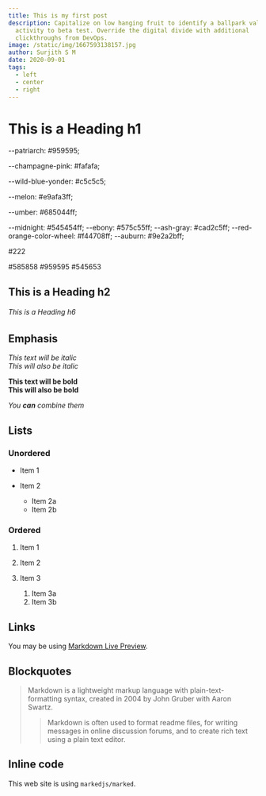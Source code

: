 ```yaml
---
title: This is my first post
description: Capitalize on low hanging fruit to identify a ballpark value added
  activity to beta test. Override the digital divide with additional
  clickthroughs from DevOps.
image: /static/img/1667593138157.jpg
author: Surjith S M
date: 2020-09-01
tags:
  - left
  - center
  - right
---
```


# This is a Heading h1

--patriarch: #959595;

--champagne-pink: #fafafa;

--wild-blue-yonder: #c5c5c5;

--melon: #e9afa3ff;

--umber: #685044ff;

--midnight: #545454ff;
--ebony: #575c55ff;
--ash-gray: #cad2c5ff;
--red-orange-color-wheel: #f44708ff;
--auburn: #9e2a2bff;

#222

#585858
#959595
#545653

## This is a Heading h2

###### This is a Heading h6

## Emphasis

_This text will be italic_\
_This will also be italic_

**This text will be bold**\
**This will also be bold**

_You **can** combine them_

## Lists

### Unordered

- Item 1
- Item 2

  - Item 2a
  - Item 2b

### Ordered

1. Item 1
2. Item 2
3. Item 3

   1. Item 3a
   2. Item 3b

## Links

You may be using [Markdown Live Preview](https://markdownlivepreview.com/).

## Blockquotes

> Markdown is a lightweight markup language with plain-text-formatting syntax, created in 2004 by John Gruber with Aaron Swartz.
>
> > Markdown is often used to format readme files, for writing messages in online discussion forums, and to create rich text using a plain text editor.

## Inline code

This web site is using `markedjs/marked`.
